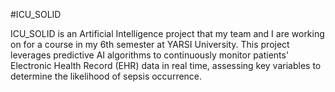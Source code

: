 #ICU_SOLID

ICU_SOLID is an Artificial Intelligence project that my team and I are working on for a course in my 6th semester at YARSI University. This project leverages predictive AI algorithms to continuously monitor patients' Electronic Health Record (EHR) data in real time, assessing key variables to determine the likelihood of sepsis occurrence.
